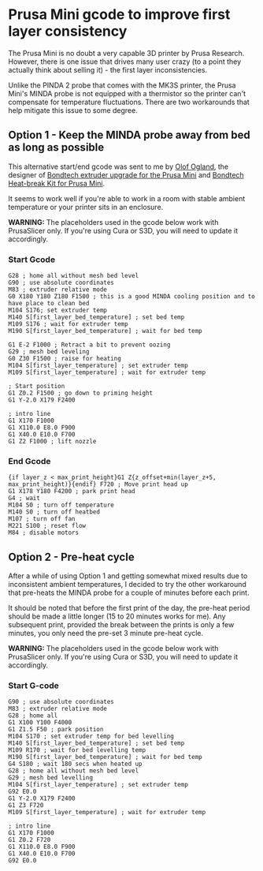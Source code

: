 # Prusa Mini gcode to improve first layer consistency
The Prusa Mini is no doubt a very capable 3D printer by Prusa Research. However, there is one issue that drives many user crazy (to a point they actually think about selling it) - the first layer inconsistencies.

Unlike the PINDA 2 probe that comes with the MK3S printer, the Prusa Mini's MINDA probe is not equipped with a thermistor so the printer can't compensate for  temperature fluctuations. There are two workarounds that help mitigate this issue to some degree.

## Option 1 - Keep the MINDA probe away from bed as long as possible
This alternative start/end gcode was sent to me by [Olof Ogland](https://www.olofogland.se), the designer of [Bondtech extruder upgrade for the Prusa Mini](https://www.bondtech.se/en/product/prusa-mini/) and [Bondtech Heat-break Kit for Prusa Mini](https://www.bondtech.se/en/product/bondtech-heat-break-for-prusa-mini/). 

It seems to work well if you're able to work in a room with stable ambient temperature or your printer sits in an enclosure.

**WARNING:** The placeholders used in the gcode below work with PrusaSlicer only. If you're using Cura or S3D, you will need to update it accordingly.

### Start Gcode
```M115 U3.2.1 ; tell printer latest fw version
G28 ; home all without mesh bed level
G90 ; use absolute coordinates
M83 ; extruder relative mode
G0 X180 Y180 Z180 F1500 ; this is a good MINDA cooling position and to have place to clean bed
M104 S176; set extruder temp
M140 S[first_layer_bed_temperature] ; set bed temp
M109 S176 ; wait for extruder temp
M190 S[first_layer_bed_temperature] ; wait for bed temp

G1 E-2 F1000 ; Retract a bit to prevent oozing
G29 ; mesh bed leveling
G0 Z30 F1500 ; raise for heating
M104 S[first_layer_temperature] ; set extruder temp
M109 S[first_layer_temperature] ; wait for extruder temp

; Start position
G1 Z0.2 F1500 ; go down to priming height
G1 Y-2.0 X179 F2400

; intro line
G1 X170 F1000
G1 X110.0 E8.0 F900
G1 X40.0 E10.0 F700
G1 Z2 F1000 ; lift nozzle
```

### End Gcode
```G1 E-1 F2100 ; retract
{if layer_z < max_print_height}G1 Z{z_offset+min(layer_z+5, max_print_height)}{endif} F720 ; Move print head up
G1 X178 Y180 F4200 ; park print head
G4 ; wait
M104 S0 ; turn off temperature
M140 S0 ; turn off heatbed
M107 ; turn off fan
M221 S100 ; reset flow
M84 ; disable motors
```

## Option 2 - Pre-heat cycle 
After a while of using Option 1 and getting somewhat mixed results due to inconsistent ambient temperatures, I decided to try the other workaround that pre-heats the MINDA probe for a couple of minutes before each print.

It should be noted that before the first print of the day, the pre-heat period should be made a little longer (15 to 20 minutes works for me). Any subsequent print, provided the break between the prints is only a few minutes, you only need the pre-set 3 minute pre-heat cycle.

**WARNING:** The placeholders used in the gcode below work with PrusaSlicer only. If you're using Cura or S3D, you will need to update it accordingly.

### Start G-code
```
G90 ; use absolute coordinates
M83 ; extruder relative mode
G28 ; home all
G1 X100 Y100 F4000
G1 Z1.5 F50 ; park position
M104 S170 ; set extruder temp for bed levelling
M140 S[first_layer_bed_temperature] ; set bed temp
M109 R170 ; wait for bed levelling temp
M190 S[first_layer_bed_temperature] ; wait for bed temp
G4 S180 ; wait 180 secs when heated up
G28 ; home all without mesh bed level
G29 ; mesh bed levelling 
M104 S[first_layer_temperature] ; set extruder temp
G92 E0.0
G1 Y-2.0 X179 F2400
G1 Z3 F720
M109 S[first_layer_temperature] ; wait for extruder temp

; intro line
G1 X170 F1000
G1 Z0.2 F720
G1 X110.0 E8.0 F900
G1 X40.0 E10.0 F700
G92 E0.0
```
